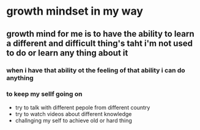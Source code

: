 # growth mindset in my way

## growth mind for me is to have the ability to learn a different and difficult thing's taht i'm not used to do or learn any thing about it 
### when i have that ability ot the feeling of  that ability i can do anything
### to keep my sellf going on 
- try to talk with different pepole from different country
- try to watch videos about different knowledge
- challnging my self to achieve old or hard thing 
